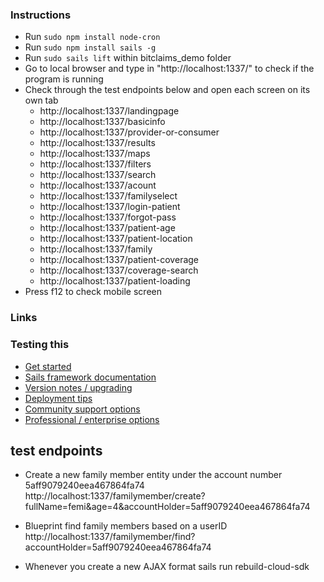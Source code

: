 ### Instructions
* Run `sudo npm install node-cron`
* Run `sudo npm install sails -g`
* Run `sudo sails lift` within bitclaims_demo folder
* Go to local browser and type in "http://localhost:1337/" to check if the program is running
* Check through the test endpoints below and open each screen on its own tab
  * http://localhost:1337/landingpage
  * http://localhost:1337/basicinfo
  * http://localhost:1337/provider-or-consumer
  * http://localhost:1337/results
  * http://localhost:1337/maps
  * http://localhost:1337/filters
  * http://localhost:1337/search
  * http://localhost:1337/acount
  * http://localhost:1337/familyselect
  * http://localhost:1337/login-patient
  * http://localhost:1337/forgot-pass
  * http://localhost:1337/patient-age
  * http://localhost:1337/patient-location
  * http://localhost:1337/family
  * http://localhost:1337/patient-coverage
  * http://localhost:1337/coverage-search
  * http://localhost:1337/patient-loading
* Press f12 to check mobile screen 



### Links

### Testing this

+ [Get started](https://sailsjs.com/get-started)
+ [Sails framework documentation](https://sailsjs.com/documentation)
+ [Version notes / upgrading](https://sailsjs.com/documentation/upgrading)
+ [Deployment tips](https://sailsjs.com/documentation/concepts/deployment)
+ [Community support options](https://sailsjs.com/support)
+ [Professional / enterprise options](https://sailsjs.com/enterprise)

## test endpoints

+ Create a new family member entity under the account number 5aff9079240eea467864fa74
http://localhost:1337/familymember/create?fullName=femi&age=4&accountHolder=5aff9079240eea467864fa74


+ Blueprint find family members based on a userID
http://localhost:1337/familymember/find?accountHolder=5aff9079240eea467864fa74


+  Whenever you create a new AJAX format
sails run rebuild-cloud-sdk
